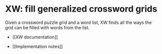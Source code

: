 # XW: fill generalized crossword grids

Given a crossword puzzle grid and a word list,
XW finds all the ways the grid can be filled with words from the list.

* [[XW documentation]]

* [[Implementation notes]]

